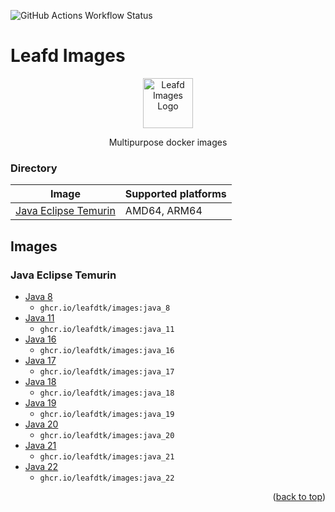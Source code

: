<a id="readme-top"></a>

![GitHub Actions Workflow Status](https://img.shields.io/github/actions/workflow/status/leafdtk/images/java.yml?style=for-the-badge&label=Java%20Build)

# Leafd Images

<div align="center">
  <a href="https://github.com/LeafdTK/Images">
    <img src="https://cdn.leafd.tech/LeafdImages.png" alt="Leafd Images Logo" width="80" height="80">
  </a>
</div>

<p align="center">
  Multipurpose docker images
  <br />
</p>

### Directory

| Image | Supported platforms |
| ----------------------------------------------------------------------------------------------------------- | ------------------- |
| [Java Eclipse Temurin](https://github.com/LeafdTK/Images#java-eclipse-temurin) | AMD64, ARM64 |

<!-- GETTING STARTED -->

## Images

### Java Eclipse Temurin

- [Java 8](https://github.com/LeafdTK/Images/tree/main/java/8)
  - `ghcr.io/leafdtk/images:java_8`
- [Java 11](https://github.com/LeafdTK/Images/tree/main/java/11)
  - `ghcr.io/leafdtk/images:java_11`
- [Java 16](https://github.com/LeafdTK/Images/tree/main/java/16)
  - `ghcr.io/leafdtk/images:java_16`
- [Java 17](https://github.com/LeafdTK/Images/tree/main/java/17)
  - `ghcr.io/leafdtk/images:java_17`
- [Java 18](https://github.com/LeafdTK/Images/tree/main/java/18)
  - `ghcr.io/leafdtk/images:java_18`
- [Java 19](https://github.com/LeafdTK/Images/tree/main/java/19)
  - `ghcr.io/leafdtk/images:java_19`
- [Java 20](https://github.com/LeafdTK/Images/tree/main/java/20)
  - `ghcr.io/leafdtk/images:java_20`
- [Java 21](https://github.com/LeafdTK/Images/tree/main/java/21)
  - `ghcr.io/leafdtk/images:java_21`
- [Java 22](https://github.com/LeafdTK/Images/tree/main/java/22)
  - `ghcr.io/leafdtk/images:java_22`

<p align="right">(<a href="#readme-top">back to top</a>)</p>
